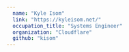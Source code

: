 ```yaml
---
  name: "Kyle Isom"
  link: "https://kyleisom.net/"
  occupation_title: "Systems Engineer"
  organization: "Cloudflare"
  github: "kisom"
---
```

